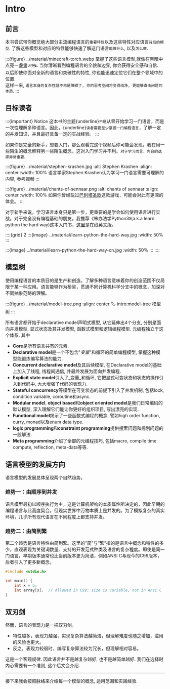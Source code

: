 # Intro

## 前言

本书尝试带你概览绝大部分主流编程语言的`重要特性`以及这些特性对应语言`背后的模型`.
了解这些模型和对应的特性能够快速了解这门语言`能做什么`, 以及`怎么做`.

:::{figure} ../material/minecraft-torch.webp
掌握了这些语言模型,就像在黑暗中点亮一盏盏`火把🕯️`. 当你清晰看到编程语言的全貌和边界, 你会获得安全感和自信.\
以后即使你面对全新的语言和突破性的特性, 你也能迅速定位它们在整个领域中的位置.\
这样一来, `语言本身的复杂性就不再是障碍了, 你的思考空间将变得纯净, 更能够直击问题的本质`.
:::

## 目标读者

:::{important} Notice
这本书的主题{underline}`不是`从零开始学习一门语言，而是一次性理解多种语言。因此，{underline}`读者需要至少掌握一门编程语言`，了解一定的并发知识，并且最好具备一定的实战经验。
:::

如果你是完全的新手，想要入门，那么观看完这个视频后你可能会发现，我在用一些陌生的概念解释另一些陌生概念，这对入门学习并不利。`对于学习而言，内容的选择非常重要`.

:::{figure} ../material/stephen-krashen.jpg
:alt: Stephen Krashen
:align: center
:width: 100%
语言学家Stephen Krashen认为学习一门语言需要可理解的内容, [参考视频](https://www.bilibili.com/video/BV1wx4y1o7Po)
:::

:::{figure} ../material/chants-of-sennaar.png
:alt: chants of sennaar
:align: center
:width: 100%
如果你曾经玩过[巴别塔圣歌](https://store.steampowered.com/app/1931770/_/?l=schinese)这款游戏，可能会对此有更深的体会。
:::

对于新手来说，学习语言本身只是第一步，更重要的是学会如何使用语言进行实战。对于完全没有编程基础的朋友，我推荐《笨办法学Python3》(a.k.a learn python the hard way)这本入门书，[这里](https://learnpythonthehardway.org/python3/)是在线英文版。

::::{grid} 2
:::{image} ../material/learn-python-the-hard-way.jpg
:width: 50%
:::

:::{image} ../material/learn-python-the-hard-way-cn.jpg
:width: 50%
:::
::::

## 模型树

使用编程语言的本质目的是生产和创造。了解多种语言意味着你的创造范围不仅局限于某一种应用。语言能够作为桥梁，贯通不同计算机科学分支中的概念，加深对不同抽象范畴的理解。

:::{figure} ../material/model-tree.png
:align: center
:label: intro:model-tree
模型树
:::

所有语言都开始于declarative model声明式模型, 从它延伸出4个分支, 分别是面向并发模型, 显式状态及其并发模型, 函数式模型和逻辑编程模型. 元编程独立于这个体系. 其中

- **Core**是所有语言共有的元素.
- **Declarative model**是一个不包含"_变量_"和循环的简单编程模型, 掌握这种模型能锻炼编写算法的能力.
- **Concurrent declarative model**及其后续模型, 在Declarative model的基础上加入了线程, 线程间通信, 并最终发展为面向并发编程.
- **Explicit state model**引入了_变量_和循环, 它把显式可变状态和状态的操作引入到代码中, 大大增强了代码的表现力.
- **Stateful concurrency**等模型在可变状态的前提下引入了并发机制, 包括lock, condition variable, coroutine和async.
- **Modular model**, **object based**和**object oriented model**是我们日常编码的默认模型, 深入理解它们能让你更好的组织项目, 写出漂亮的实现.
- **Functional model**揭示了一些函数式编程的概念, 譬如high order function, curry, monad以及enum data type.
- **logic programming**和**constraint programming**提供搜索问题和规划问题的一般解法.
- **Meta programming**介绍了全部的元编程技巧, 包括macro, compile time compute, reflection, meta-data等等.

## 语言模型的发展方向

语言模型的发展总体呈现两个自然趋势。

### 趋势一：由顺序到并发

语言模型最初以顺序执行为主，这是计算机架构的本质属性所决定的，因此早期的编程语言与此高度契合。但现实世界中万物本质上是并发的。为了模拟复杂的真实环境，几乎所有现代语言在不同程度上都支持并发。

### 趋势二：由简到繁  

第二个趋势是语言特性由简到繁。这里的“简”与“繁”指的是语言中概念和特性的多少，直观表现为关键词数量、支持的开发范式种类及语言的复杂程度。即使是同一门语言，早期版本通常也比当前版本更为简洁，例如ANSI C与现今的C99版本，后者引入了更多新概念。

```c
#include <stdio.h>

int main() {
    int x = 5;
    int array[x];  // Allowed in C99: size is variable, not in Ansi C
}
```

## 双刃剑

然而，语言的表现力是一把双刃剑。

- 特性越多，表现力越强，实现复杂算法越简洁，但理解难度也随之增加，滥用的风险也更大。
- 反之，表现力较弱时，编写复杂算法较为冗长，但理解相对容易。

这是一个客观规律. 因此语言并不是越复杂越好, 也不是越简单越好. 我们在选择时内心需要有一个准则, 这个后文会介绍.

---

接下来我会按照脉络来介绍每一个模型的概念, 适用范围和实践经验.
